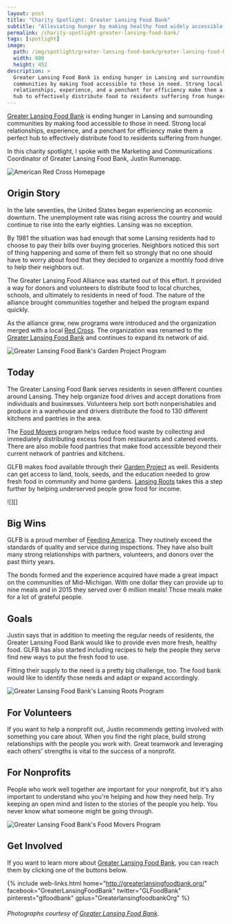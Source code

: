 ```yaml
---
layout: post
title: "Charity Spotlight: Greater Lansing Food Bank"
subtitle: "Alleviating hunger by making healthy food widely accessible."
permalink: /charity-spotlight-greater-lansing-food-bank/
tags: [spotlight]
image:
  path: /img/spotlight/greater-lansing-food-bank/greater-lansing-food-bank-.jpg
  width: 800
  height: 452
description: >
  Greater Lansing Food Bank is ending hunger in Lansing and surrounding
  communities by making food accessible to those in need. Strong local
  relationships, experience, and a penchant for efficiency make them a perfect
  hub to effectively distribute food to residents suffering from hunger.
---
```


[Greater Lansing Food Bank][1] is ending hunger in Lansing and surrounding communities by making food accessible to those in need. Strong local relationships, experience, and a penchant for efficiency make them a perfect hub to effectively distribute food to residents suffering from hunger.

In this charity spotlight, I spoke with the Marketing and Communications Coordinator of Greater Lansing Food Bank, Justin Rumenapp.

![][2]

## Origin Story

In the late seventies, the United States began experiencing an economic downturn. The unemployment rate was rising across the country and would continue to rise into the early eighties. Lansing was no exception.

By 1981 the situation was bad enough that some Lansing residents had to choose to pay their bills over buying groceries. Neighbors noticed this sort of thing happening and some of them felt so strongly that no one should have to worry about food that they decided to organize a monthly food drive to help their neighbors out.

The Greater Lansing Food Alliance was started out of this effort. It provided a way for donors and volunteers to distribute food to local churches, schools, and ultimately to residents in need of food. The nature of the alliance brought communities together and helped the program expand quickly.

As the alliance grew, new programs were introduced and the organization merged with a local [Red Cross][2]. The organization was renamed to the [Greater Lansing Food Bank][1] and continues to expand its network of aid.

![][4]

## Today

The Greater Lansing Food Bank serves residents in seven different counties around Lansing. They help organize food drives and accept donations from individuals and businesses. Volunteers help sort both nonperishables and produce in a warehouse and drivers distribute the food to 130 different kitchens and pantries in the area.

The [Food Movers][3] program helps reduce food waste by collecting and immediately distributing excess food from restaurants and catered events. There are also mobile food pantries that make food accessible beyond their current network of pantries and kitchens.

GLFB makes food available through their [Garden Project][4] as well. Residents can get access to land, tools, seeds, and the education needed to grow fresh food in community and home gardens. [Lansing Roots][5] takes this a step further by helping underserved people grow food for income.

![][]

## Big Wins

GLFB is a proud member of [Feeding America][6]. They routinely exceed the standards of quality and service during inspections. They have also built many strong relationships with partners, volunteers, and donors over the past thirty years.

The bonds formed and the experience acquired have made a great impact on the communities of Mid-Michigan. With one dollar they can provide up to nine meals and in 2015 they served over 6 million meals! Those meals make for a lot of grateful people.

## Goals

Justin says that in addition to meeting the regular needs of residents, the Greater Lansing Food Bank would like to provide even more fresh, healthy food. GLFB has also started including recipes to help the people they serve find new ways to put the fresh food to use.

Fitting their supply to the need is a pretty big challenge, too. The food bank would like to identify those needs and adapt or expand accordingly.

![][5]

## For Volunteers

If you want to help a nonprofit out, Justin recommends getting involved with something you care about. When you find the right place, build strong relationships with the people you work with. Great teamwork and leveraging each others' strengths is vital to the success of a nonprofit.

## For Nonprofits

People who work well together are important for your nonprofit, but it's also important to understand who you're helping and _how_ they need help. Try keeping an open mind and listen to the stories of the people you help. You never know what someone might be going through.

![][3]

## Get Involved

If you want to learn more about [Greater Lansing Food Bank][1], you can reach them by clicking one of the buttons below.

{% include web-links.html home="http://greaterlansingfoodbank.org/" facebook="GreaterLansingFoodBank" twitter="GLFoodBank" pinterest="glfoodbank" gplus="GreaterlansingfoodbankOrg" %}

###### Photographs courtesy of [Greater Lansing Food Bank][1].



[1]: http://greaterlansingfoodbank.org/ "Greater Lansing Food Bank Homepage"
[2]: http://www.redcross.org/ "American Red Cross Homepage"
[3]: http://greaterlansingfoodbank.org/programs/food-movers/ "Greater Lansing Food Bank's Food Movers Program"
[4]: http://greaterlansingfoodbank.org/programs/the-garden-project/ "Greater Lansing Food Bank's Garden Project Program"
[5]: http://greaterlansingfoodbank.org/programs/lansing-roots/ "Greater Lansing Food Bank's Lansing Roots Program"
[6]: http://www.feedingamerica.org/ "Feeding America Homepage"
